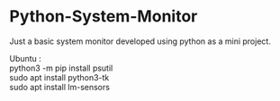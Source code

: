 # Python-System-Monitor
Just a basic system monitor developed using python as a mini project.

Ubuntu :<br />
python3 -m pip install psutil<br />
sudo apt install python3-tk<br />
sudo apt install lm-sensors <br/>
